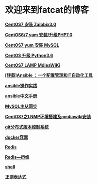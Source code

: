 
<h1 id="欢迎来到fatcat的博客">欢迎来到fatcat的博客</h1>

<p><a href="https://fatcatsk.github.io/CentOS7%20%E5%AE%89%E8%A3%85%20Zaibbix3.0.html" target="_blank"><strong>CentOS7 安装 Zaibbix3.0</strong></a>
  
<p><a href="https://fatcatsk.github.io/CentOS%20yum%20%E5%8D%87%E7%BA%A7PHP7.0.html" target="_blank"><strong>CentOS6/7 yum 安装/升级PHP7.0</strong></a>
 
<p><a href="https://fatcatsk.github.io/CentOS7%20yum%20%E5%AE%89%E8%A3%85%20MySQL.html" target="_blank"><strong>CentOS7 yum 安装 MySQL</strong></a>
  
<p><a href="https://fatcatsk.github.io/CentOS%20%E5%8D%87%E7%BA%A7%20Python3.6.html" target="_blank"><strong>CentOS 升级 Python3.6</strong></a>
<p><a href="https://fatcatsk.github.io/CentOS7%20LAMP%20mediawiki.html" target="_blank"><strong>CentOS7 LAMP MdieaWiKi</strong></a>
<p><a href="https://fatcatsk.github.io/[%E8%BD%AC%E8%BD%BD]Ansible%20%EF%BC%9A%E4%B8%80%E4%B8%AA%E9%85%8D%E7%BD%AE%E7%AE%A1%E7%90%86%E5%92%8CIT%E8%87%AA%E5%8A%A8%E5%8C%96%E5%B7%A5%E5%85%B7.html" target="_blank"><strong>[转载]Ansible ：一个配置管理和IT自动化工具</strong></a>
<p><a href="https://fatcatsk.github.io/ansible%E6%93%8D%E4%BD%9C%E5%AE%9E%E8%B7%B5.html" target="_blank"><strong>ansible操作实践</strong></a>
<p><a href="https://fatcatsk.github.io/Ansible%E4%B8%AD%E6%96%87%E6%89%8B%E5%86%8C.html" target="_blank"><strong>ansible中文手册</strong></a>
<p><a href="https://fatcatsk.github.io/MySQL%E4%B8%BB%E4%BB%8E%E5%90%8C%E6%AD%A5.html" target="_blank"><strong>MySQL主从同步</strong></a>
<p><a href="https://fatcatsk.github.io/CentOS7_LNMP_mediawiki.html" target="_blank"><strong>CentOS7之LNMP环境搭建及mediawiki安装</strong></a>
<p><a href="https://fatcatsk.github.io/git.html" target="_blank"><strong>git分布式版本控制系统</strong></a>
<p><a href="https://fatcatsk.github.io/docker.html" target="_blank"><strong>docker容器</strong></a>
<p><a href="https://fatcatsk.github.io/redis.html" target="_blank"><strong>Redis</strong></a>
<p><a href="https://fatcatsk.github.io/redis2.html" target="_blank"><strong>Redis—运维</strong></a>
<p><a href="https://fatcatsk.github.io/shell.html" target="_blank"><strong>shell</strong></a>
<p><a href="https://fatcatsk.github.io/regular%20expression.html" target="_blank"><strong>正则表达式</strong></a>
